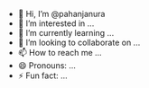 - 👋 Hi, I’m @pahanjanura
- 👀 I’m interested in ...
- 🌱 I’m currently learning ...
- 💞️ I’m looking to collaborate on ...
- 📫 How to reach me ...
- 😄 Pronouns: ...
- ⚡ Fun fact: ...

<!---
pahanjanura/pahanjanura is a ✨ special ✨ repository because its `README.md` (this file) appears on your GitHub profile.
You can click the Preview link to take a look at your changes.
--->
